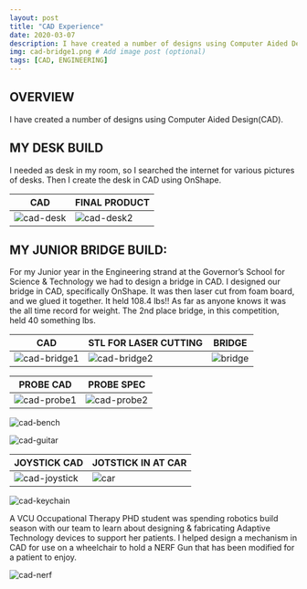 ```yaml
---
layout: post
title: "CAD Experience"
date: 2020-03-07
description: I have created a number of designs using Computer Aided Design(CAD). # Add post description (optional)
img: cad-bridge1.png # Add image post (optional)
tags: [CAD, ENGINEERING]
---
```





## OVERVIEW

I have created a number of designs using Computer Aided Design(CAD).

## MY DESK BUILD

I needed as desk in my room, so I searched the internet for various pictures of desks.  Then I create the desk in CAD using OnShape. 

CAD | FINAL PRODUCT
--- | -------------
![cad-desk](http://natgrrl.github.io/assets/img/cad-desk.png) |  ![cad-desk2](http://natgrrl.github.io/assets/img/cad-desk2.jpg)

## MY JUNIOR BRIDGE BUILD:
For my Junior year in the Engineering strand at the Governor’s School for Science & Technology we had to design a bridge in CAD. I designed our bridge in CAD, specifically OnShape. It was then laser cut from foam board, and we glued it together. It held 108.4 lbs!! As far as anyone knows it was the all time record for weight. The 2nd place bridge, in this competition, held 40 something lbs.

CAD | STL FOR LASER CUTTING | BRIDGE 
--- | --------------------- | ------
![cad-bridge1](http://natgrrl.github.io/assets/img/cad-bridge1.png) | ![cad-bridge2](http://natgrrl.github.io/assets/img/cad-bridge2.png) | ![bridge](http://natgrrl.github.io/assets/img/Bridge1.jpg)

PROBE CAD | PROBE SPEC
--------- | ----------
![cad-probe1](http://natgrrl.github.io/assets/img/cad-probe1.png) | ![cad-probe2](http://natgrrl.github.io/assets/img/cad-probe2.png)

![cad-bench](http://natgrrl.github.io/assets/img/cad-bench.png)

![cad-guitar](http://natgrrl.github.io/assets/img/cad-guitar.png)

JOYSTICK CAD | JOTSTICK IN AT CAR
------------ | ------------------
![cad-joystick](http://natgrrl.github.io/assets/img/cad-joystick.png) | ![car](http://natgrrl.github.io/assets/img/at1.jpg)

![cad-keychain](http://natgrrl.github.io/assets/img/cad-keychain.png)


A VCU Occupational Therapy PHD student was spending robotics build season with our team to learn about designing &  fabricating Adaptive Technology devices to support her patients.  I helped design a mechanism in CAD for use on a wheelchair to hold a NERF Gun that has been modified for a patient to enjoy.

![cad-nerf](http://natgrrl.github.io/assets/img/cad-nerf.png)


